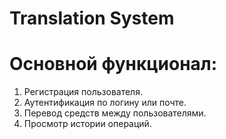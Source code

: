 # Translation System

# Основной функционал:
 1. Регистрация пользователя.
 2. Аутентификация по логину или почте.
 3. Перевод средств между пользователями.
 4. Просмотр истории операций.
	
